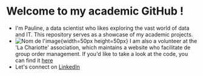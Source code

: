 # Welcome to my academic GitHub !

- I'm Pauline, a data scientist who likes exploring the vast world of data and IT. This repository serves as a showcase of my academic projects.
-  ![Nom de l'image](img/lachariotte.png){width=50px height=50px} I am also a volunteer at the 'La Chariotte' association, which maintains a website who facilitate de group order management. If you'd like to take a look at the code, you can find it [here](https://gitlab.com/la-chariotte/la_chariotte)
- Let's connect on [LinkedIn](https://www.linkedin.com/in/pauline-attal/)


